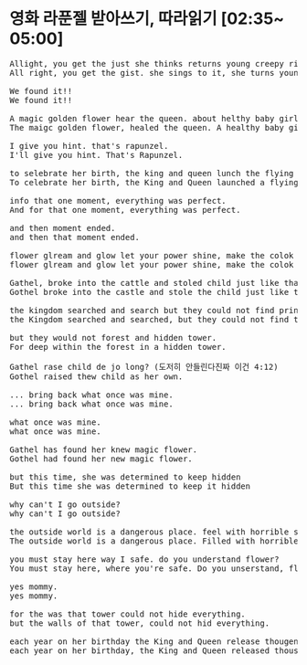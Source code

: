 ﻿# 영화 라푼젤 받아쓰기, 따라읽기 [02:35~ 05:00]
<pre>
Allight, you get the just she thinks returns young creepy right?  
All right, you get the gist. she sings to it, she turns young, creepy, right?  

We found it!!  
We found it!!  

A magic golden flower hear the queen. about helthy baby girl A princess was born with beautiful golden hair.   
The maigc golden flower, healed the queen. A healthy baby girl, a princess was born with beautiful golend hair.  

I give you hint. that's rapunzel.  
I'll give you hint. That's Rapunzel.  

to selebrate her birth, the king and queen lunch the flying lantern into the sky.  
To celebrate her birth, the King and Queen launched a flying lantern into the sky.  

info that one moment, everything was perfect.  
And for that one moment, everything was perfect.  

and then moment ended.   
and then that moment ended.  

flower glream and glow let your power shine, make the colok  
flower glream and glow let your power shine, make the colok  

Gathel, broke into the cattle and stoled child just like that gone.  
Gothel broke into the castle and stole the child just like that... gone.  

the kingdom searched and search but they could not find princess.  
the Kingdom searched and searched, but they could not find the Princess.  

but they would not forest and hidden tower.  
For deep within the forest in a hidden tower.  

Gathel rase child de jo long? (도저히 안들린다진짜 이건 4:12)  
Gothel raised thew child as her own.  

... bring back what once was mine.  
... bring back what once was mine.  

what once was mine.  
what once was mine.  

Gathel has found her knew magic flower.  
Gothel had found her new magic flower.  

but this time, she was determined to keep hidden  
But this time she was determined to keep it hidden  

why can't I go outside?  
why can't I go outside?  

the outside world is a dangerous place. feel with horrible selfish people.  
The outside world is a dangerous place. Filled with horrible, selfish people.  

you must stay here way I safe. do you understand flower?  
You must stay here, where you're safe. Do you unserstand, flower?  

yes mommy.  
yes mommy.  

for the was that tower could not hide everything.  
but the walls of that tower, could not hid everything.  

each year on her birthday the King and Queen release thougent laterns into the sky.  
each year on her birthday, the King and Queen released thousands of lanterns into the sky.
</pre>

